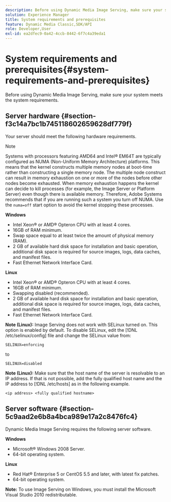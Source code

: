 ```yaml
---
description: Before using Dynamic Media Image Serving, make sure your system meets the system requirements.
solution: Experience Manager
title: System requirements and prerequisites
feature: Dynamic Media Classic,SDK/API
role: Developer,User
exl-id: ea2dfec9-0a42-4ccb-8442-6f7c4a39eda1
---
```

# System requirements and prerequisites{#system-requirements-and-prerequisites}

Before using Dynamic Media Image Serving, make sure your system meets the system requirements.

## Server hardware {#section-f3c14a7bc1b745118602659628df779f}

Your server should meet the following hardware requirements.

>[!NOTE]
>
>Systems with processors featuring AMD64 and Intel® EM64T are typically configured as NUMA (Non-Uniform Memory Architecture) platforms. This means that the kernel constructs multiple memory nodes at boot-time rather than constructing a single memory node. The multiple node construct can result in memory exhaustion on one or more of the nodes before other nodes become exhausted. When memory exhaustion happens the kernel can decide to kill processes (for example, the Image Server or Platform Server) even though there is available memory. Therefore, Adobe Systems recommends that if you are running such a system you turn off NUMA. Use the `numa=off` start option to avoid the kernel stopping these processes.

**Windows**

* Intel Xeon® or AMD® Opteron CPU with at least 4 cores. 
* 16GB of RAM minimum. 
* Swap space equal to at least twice the amount of physical memory (RAM). 
* 2 GB of available hard disk space for installation and basic operation, additional disk space is required for source images, logs, data caches, and manifest files. 
* Fast Ethernet Network Interface Card.

**Linux**

* Intel Xeon® or AMD® Opteron CPU with at least 4 cores. 
* 16GB of RAM minimum. 
* Swapping disabled (recommended). 
* 2 GB of available hard disk space for installation and basic operation, additional disk space is required for source images, logs, data caches, and manifest files. 
* Fast Ethernet Network Interface Card.

**Note (Linux):** Image Serving does not work with SELinux turned on. This option is enabled by default. To disable SELinux, edit the [!DNL /etc/selinux/config] file and change the SELinux value from:

`SELINUX=enforcing`

to

`SELINUX=disabled`

**Note (Linux):** Make sure that the host name of the server is resolvable to an IP address. If that is not possible, add the fully qualified host name and the IP address to [!DNL /etc/hosts] as in the following example.

`<ip address> <fully qualified hostname>`

## Server software {#section-5c9aad2e6b8a4bca989e17a2c8476fc4}

Dynamic Media Image Serving requires the following server software.

**Windows**

* Microsoft® Windows 2008 Server. 
* 64-bit operating system.

**Linux**

* Red Hat® Enterprise 5 or CentOS 5.5 and later, with latest fix patches. 
* 64-bit operating system.

**Note:** To use Image Serving on Windows, you must install the Microsoft Visual Studio 2010 redistributable.
